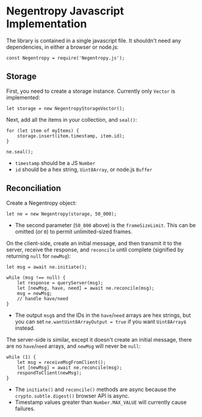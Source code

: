 # Negentropy Javascript Implementation

The library is contained in a single javascript file. It shouldn't need any dependencies, in either a browser or node.js:

    const Negentropy = require('Negentropy.js');

## Storage

First, you need to create a storage instance. Currently only `Vector` is implemented:

    let storage = new NegentropyStorageVector();

Next, add all the items in your collection, and `seal()`:

    for (let item of myItems) {
        storage.insert(item.timestamp, item.id);
    }

    ne.seal();

*  `timestamp` should be a JS `Number`
*  `id` should be a hex string, `Uint8Array`, or node.js `Buffer`

## Reconciliation

Create a Negentropy object:

    let ne = new Negentropy(storage, 50_000);

* The second parameter (`50_000` above) is the `frameSizeLimit`. This can be omitted (or `0`) to permit unlimited-sized frames.

On the client-side, create an initial message, and then transmit it to the server, receive the response, and `reconcile` until complete (signified by returning `null` for `newMsg`):

    let msg = await ne.initiate();

    while (msg !== null) {
        let response = queryServer(msg);
        let [newMsg, have, need] = await ne.reconcile(msg);
        msg = newMsg;
        // handle have/need
    }

*  The output `msg`s and the IDs in the `have`/`need` arrays are hex strings, but you can set `ne.wantUint8ArrayOutput = true` if you want `Uint8Array`s instead.

The server-side is similar, except it doesn't create an initial message, there are no `have`/`need` arrays, and `newMsg` will never be `null`:

    while (1) {
        let msg = receiveMsgFromClient();
        let [newMsg] = await ne.reconcile(msg);
        respondToClient(newMsg);
    }

* The `initiate()` and `reconcile()` methods are async because the `crypto.subtle.digest()` browser API is async.
* Timestamp values greater than `Number.MAX_VALUE` will currently cause failures.
